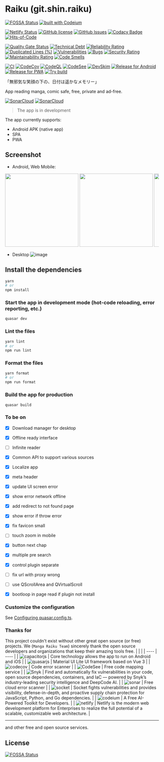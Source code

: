 # Raiku (git.shin.raiku)

[![FOSSA Status](https://app.fossa.com/api/projects/git%2Bgithub.com%2Fmanga-raiku%2Fmanga-raiku.svg?type=shield)](https://app.fossa.com/projects/git%2Bgithub.com%2Fmanga-raiku%2Fmanga-raiku?ref=badge_shield)
[![built with Codeium](https://codeium.com/badges/main)](https://codeium.com)

[![Netlify Status](https://api.netlify.com/api/v1/badges/79ead2b7-a29d-45a8-9c2f-3a563d8357f5/deploy-status)](https://app.netlify.com/sites/manga-raiku/deploys)
[![GitHub license](https://img.shields.io/github/license/manga-raiku/raiku-app)](https://github.com/manga-raiku/raiku-app/blob/main/LICENSE)
[![GitHub Issues](https://img.shields.io/github/issues/manga-raiku/raiku-app)](https://github.com/manga-raiku/raiku-app/issues)
[![Codacy Badge](https://app.codacy.com/project/badge/Grade/d08aea4f3b99438fb61e7a4f2024fe44)](https://app.codacy.com/gh/manga-raiku/raiku-app/dashboard?utm_source=gh&utm_medium=referral&utm_content=&utm_campaign=Badge_grade)
[![Hits-of-Code](https://hitsofcode.com/github/manga-raiku/raiku-app?branch=main)](https://hitsofcode.com/github/manga-raiku/raiku-app/view?branch=main)

[![Quality Gate Status](https://sonarcloud.io/api/project_badges/measure?project=manga-raiku_manga-raiku&metric=alert_status)](https://sonarcloud.io/summary/new_code?id=manga-raiku_manga-raiku)
[![Technical Debt](https://sonarcloud.io/api/project_badges/measure?project=manga-raiku_manga-raiku&metric=sqale_index)](https://sonarcloud.io/summary/new_code?id=manga-raiku_manga-raiku)
[![Reliability Rating](https://sonarcloud.io/api/project_badges/measure?project=manga-raiku_manga-raiku&metric=reliability_rating)](https://sonarcloud.io/summary/new_code?id=manga-raiku_manga-raiku)
[![Duplicated Lines (%)](https://sonarcloud.io/api/project_badges/measure?project=manga-raiku_manga-raiku&metric=duplicated_lines_density)](https://sonarcloud.io/summary/new_code?id=manga-raiku_manga-raiku)
[![Vulnerabilities](https://sonarcloud.io/api/project_badges/measure?project=manga-raiku_manga-raiku&metric=vulnerabilities)](https://sonarcloud.io/summary/new_code?id=manga-raiku_manga-raiku)
[![Bugs](https://sonarcloud.io/api/project_badges/measure?project=manga-raiku_manga-raiku&metric=bugs)](https://sonarcloud.io/summary/new_code?id=manga-raiku_manga-raiku)
[![Security Rating](https://sonarcloud.io/api/project_badges/measure?project=manga-raiku_manga-raiku&metric=security_rating)](https://sonarcloud.io/summary/new_code?id=manga-raiku_manga-raiku)
[![Maintainability Rating](https://sonarcloud.io/api/project_badges/measure?project=manga-raiku_manga-raiku&metric=sqale_rating)](https://sonarcloud.io/summary/new_code?id=manga-raiku_manga-raiku)
[![Code Smells](https://sonarcloud.io/api/project_badges/measure?project=manga-raiku_manga-raiku&metric=code_smells)](https://sonarcloud.io/summary/new_code?id=manga-raiku_manga-raiku)


[![CI](https://github.com/manga-raiku/raiku-app/actions/workflows/ci.yml/badge.svg)](https://github.com/manga-raiku/raiku-app/actions/workflows/ci.yml)
[![CodeCov](https://github.com/manga-raiku/raiku-app/actions/workflows/codecov.yml/badge.svg)](https://github.com/manga-raiku/raiku-app/actions/workflows/codecov.yml)
[![CodeQL](https://github.com/manga-raiku/raiku-app/actions/workflows/codeql.yml/badge.svg)](https://github.com/manga-raiku/raiku-app/actions/workflows/codeql.yml)
[![CodeSee](https://github.com/manga-raiku/raiku-app/actions/workflows/codesee-arch-diagram.yml/badge.svg)](https://github.com/manga-raiku/raiku-app/actions/workflows/codesee-arch-diagram.yml)
[![DevSkim](https://github.com/manga-raiku/raiku-app/actions/workflows/devskim.yml/badge.svg)](https://github.com/manga-raiku/raiku-app/actions/workflows/devskim.yml)
[![Release for Android](https://github.com/manga-raiku/raiku-app/actions/workflows/android-release.yml/badge.svg)](https://github.com/manga-raiku/raiku-app/actions/workflows/android-release.yml)
[![Release for PWA](https://github.com/manga-raiku/raiku-app/actions/workflows/pwa-release.yml/badge.svg)](https://github.com/manga-raiku/raiku-app/actions/workflows/pwa-release.yml)
[![Try build](https://github.com/manga-raiku/raiku-app/actions/workflows/try-build.yml/badge.svg)](https://github.com/manga-raiku/raiku-app/actions/workflows/try-build.yml)

「無邪気な笑顔の下の、日付は遥かなメモリー」

App reading manga, comic safe, free, private and ad-free.

[![SonarCloud](https://sonarcloud.io/api/project_badges/quality_gate?branch=main&project=manga-raiku_manga-raiku)](https://sonarcloud.io/api/project_badges/quality_gate?branch=main&project=manga-raiku_manga-raiku)
[![SonarCloud](https://sonarcloud.io/images/project_badges/sonarcloud-orange.svg)](https://sonarcloud.io/summary/new_code?id=manga-raiku_manga-raiku)

> The app is in development

The app currently supports:

- Android APK (native app)
- SPA
- PWA

## Screenshot

- Android, Web Mobile:
<div style="overflow-x: scroll; white-space: nowrap">


<img src="https://github.com/manga-raiku/raiku-app/assets/45375496/b7fead64-654a-40d6-81ec-cdd6d8e2f5ec" width="240" />
<img src="https://github.com/manga-raiku/raiku-app/assets/45375496/ccc89acb-e341-491e-a683-4647388630cd" width="240" />
<img src="https://github.com/manga-raiku/raiku-app/assets/45375496/3c030e04-d181-4b43-9f5e-9af6f9ab6d4e" width="240" />
<img src="https://github.com/manga-raiku/raiku-app/assets/45375496/188c394a-fb17-493b-8c27-6fb47c27e667" width="240" />
<img src="https://github.com/manga-raiku/raiku-app/assets/45375496/9871c561-2c85-4932-b2ea-8d68e6762ccf" width="240" />
<img src="https://github.com/manga-raiku/raiku-app/assets/45375496/3631c6a4-440d-4cae-968a-849872d11cb7" width="240" />
<img src="https://github.com/manga-raiku/raiku-app/assets/45375496/fefcb62f-6c75-4c10-96f5-25566caa90f1" width="240" />
<img src="https://github.com/manga-raiku/raiku-app/assets/45375496/75eb168c-0302-4d56-af84-2caaac73f8e5" width="240" />
<img src="https://github.com/manga-raiku/raiku-app/assets/45375496/65b88d62-bdd5-42c0-9fb0-8cbce1ec55e8" width="240" />
<img src="https://github.com/manga-raiku/raiku-app/assets/45375496/ce9b272f-0810-44f5-abe4-17e08fe9728d" width="240" />

</div>

- Desktop
  ![image](https://github.com/manga-raiku/raiku-app/assets/45375496/b580ab92-114a-487c-a39f-690e19180248)

## Install the dependencies

```bash
yarn
# or
npm install
```

### Start the app in development mode (hot-code reloading, error reporting, etc.)

```bash
quasar dev
```

### Lint the files

```bash
yarn lint
# or
npm run lint
```

### Format the files

```bash
yarn format
# or
npm run format
```

### Build the app for production

```bash
quasar build
```

### To be on

- [x] Download manager for desktop
- [x] Offline ready interface
- [ ] Infinite reader
- [x] Common API to support various sources
- [x] Localize app
- [x] meta header
- [x] update UI screen error
- [x] show error network offline
- [x] add redirect to not found page
- [x] show error if throw error
- [x] fix favicon small
- [ ] touch zoom in mobile
- [x] button next chap

- [x] multiple pre search
- [x] control plugin separate
- [ ] fix url with proxy wrong

- [ ] use QScrollArea and QVirtualScroll

- [x] bootloop in page read if plugin not install

### Customize the configuration

See [Configuring quasar.config.ts](https://v2.quasar.dev/quasar-cli-vite/quasar-config-js).

### Thanks for

This project couldn't exist without other great open source (or free) projects. We (`Manga Raiku Team`) sincerely thank the open source developers and organizations that keep their amazing tools free.
| | |
| ---- | ---- |
| ![capacitorjs](https://capacitorjs.com/_next/image?url=%2F_next%2Fstatic%2Fmedia%2Flogo-light.6f15363c.png&w=256&q=75) | Core technology allows the app to run on Android and iOS |
| ![quasarjs](https://cdn.quasar.dev/logo-v2/svg/logo-dark.svg) | Material UI Lite UI framework based on Vue 3 |
| ![codecov](https://about.codecov.io/wp-content/themes/codecov/assets/brand/sentry-cobranding/logos/codecov-by-sentry-logo.svg) | Code error scanner |
| ![CodeSee](https://assets-global.website-files.com/61d5fe8761f6e57c29b38c10/61fb09acbc7d710af9f03cf5_Logo.svg) | Free code mapping service |
| ![Snyk](https://res.cloudinary.com/snyk/image/upload/snyk-mktg-brandui/brand-logos/wordmark-logo-color.svg) | Find and automatically fix vulnerabilities in your code, open source dependencies, containers, and IaC — powered by Snyk’s industry-leading security intelligence and DeepCode AI. |
| ![sonar](https://sonarcloud.io/apple-touch-icon-180x180.png) | Free cloud error scanner |
| ![socket](https://socket.dev/images/logo-280x80.png) | Socket fights vulnerabilities and provides visibility, defense-in-depth, and proactive supply chain protection for JavaScript, Python, and Go dependencies. |
| ![codeium](https://codeium.com/favicon.svg) | A Free AI-Powered Toolkit for Developers. |
| ![netlify](https://www.netlify.com/favicon/icon.svg) | Netlify is the modern web development platform for Enterprises to realize the full potential of a scalable, customizable web architecture. |

---

and other free and open source services.

## License

[![FOSSA Status](https://app.fossa.com/api/projects/git%2Bgithub.com%2Fmanga-raiku%2Fmanga-raiku.svg?type=large)](https://app.fossa.com/projects/git%2Bgithub.com%2Fmanga-raiku%2Fmanga-raiku?ref=badge_large)
